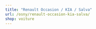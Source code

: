 ```yaml
---
title: "Renault Occasion / KIA / Salva"
url: /osny/renault-occasion-kia-salva/
shop: voiture
---
```

